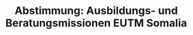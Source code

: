 ---
abstimmung:
  abstimmung: 1
  bundestagssitzung: 161
  datum: 17. März 2016
  legislaturperiode: 18
categories:
- Bundeswehr
- Ausland
data:
- title: Abstimmungsergebnis 20160317_1-data.pdf
  url: /res/abstimmungsliste/20160317_1-data.pdf
- title: Abstimmungsergebnis 20160317_1_xls-data.csv
  url: /res/abstimmungsliste/csv/20160317_1_xls-data.csv
documents:
- local: /res/abstimmungsdaten/018-161-01/1807556.pdf
  title: Drucksache 18/07556.pdf
  url: http://dip21.bundestag.de/dip21/btd/18/075/1807556.pdf
- local: /res/abstimmungsdaten/018-161-01/1807722.pdf
  title: Drucksache 18/07722.pdf
  url: http://dip21.bundestag.de/dip21/btd/18/077/1807722.pdf
ergebnis:
  cdu/csu:
    enthaltung: 0
    gesamt: 310
    ja: 284
    nein: 0
    nichtabgegeben: 26
    ungueltig: 0
  die.linke:
    enthaltung: 0
    gesamt: 64
    ja: 0
    nein: 61
    nichtabgegeben: 3
    ungueltig: 0
  file: 20160317_1_xls-data.csv
  gruenen:
    enthaltung: 0
    gesamt: 63
    ja: 0
    nein: 56
    nichtabgegeben: 7
    ungueltig: 0
  spd:
    enthaltung: 1
    gesamt: 193
    ja: 172
    nein: 6
    nichtabgegeben: 14
    ungueltig: 0
layout: abstimmung
links:
- title: https://www.bundestag.de/parlament/plenum/abstimmung/abstimmung?id=390
  url: https://www.bundestag.de/parlament/plenum/abstimmung/abstimmung?id=390
- title: http://www.abgeordnetenwatch.de/verlaengerung_des_bundeswehreinsatzes_in_somalia-1105-788.html
  url: http://www.abgeordnetenwatch.de/verlaengerung_des_bundeswehreinsatzes_in_somalia-1105-788.html
preview: 'Deutscher Bundestag


  161. Sitzung des Deutschen Bundestages

  am Donnerstag, 17.März 2016


  Endgültiges Ergebnis der Namentlichen Abstimmung Nr. 1


  Beschlussempfehlung des Auswärtigen Ausschusses (3. Ausschuss) zu dem Antrag der

  Bundesregierung

  Fortsetzung der Beteiligung bewaffneter deutscher Streitkräfte an der EU-geführten

  Ausbildungs- und Beratungsmissionen EUTM Somalia auf Grundlage des Ersuchens der

  somalischen Regierung mit Schreiben vom 27. November 2012 und 11. Januar 2013 sowie

  der Beschlüsse des Rates der Europäischen Union vom 15. Februar 2010, 22. Januar
  2013

  und 16. März 2015 in Verbindung mit den Resolutionen 1872 (2009) und 2158 (2014)
  des

  Sicherheitsrates der Vereinten Nationen.

  - Drucksache 18/7556 und 18/7722 -


  Abgegebene Stimmen insgesamt:


  580


  Nicht abgegebene Stimmen:

  Ja-Stimmen:


  50

  456


  Nein-Stimmen:


  123


  Enthaltungen:


  1


  Ungültige:


  0


  Berlin, den 17.03.2016


  Beginn: 14:10

  Ende: 14:12

  '
tags:
- Bundeswehr
- EUTM
- Somalia
- EU
- Ausbildung
- UN
title: 'Abstimmung: Ausbildungs- und Beratungsmissionen EUTM Somalia'
---